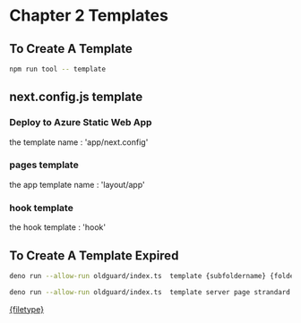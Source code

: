 # Chapter 2 Templates

## To Create A Template

```bash
npm run tool -- template
```

## next.config.js template
### Deploy to Azure Static Web App

the template name : 'app/next.config' 

### pages template
the app template name : 'layout/app' 

### hook template
the hook template : 'hook'

## To Create A Template Expired
```bash 
deno run --allow-run oldguard/index.ts  template {subfoldername} {foldername} {filetype} {templatename}
```

```bash
deno run --allow-run oldguard/index.ts  template server page strandard home
```
[{filetype}](./io/temp/templates)

